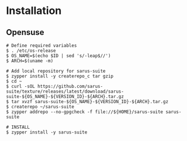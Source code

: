 # Installation

## Opensuse

    # Define required variables
    $ . /etc/os-release
    $ OS_NAME=$(echo $ID | sed 's/-leap$//')
    $ ARCH=$(uname -m)

    # Add local repository for sarus-suite
    $ zypper install -y createrepo_c tar gzip
    $ cd ~
    $ curl -sOL https://github.com/sarus-suite/texture/releases/latest/download/sarus-suite-${OS_NAME}-${VERSION_ID}-${ARCH}.tar.gz
    $ tar xvzf sarus-suite-${OS_NAME}-${VERSION_ID}-${ARCH}.tar.gz
    $ createrepo ~/sarus-suite
    $ zypper addrepo --no-gpgcheck -f file://${HOME}/sarus-suite sarus-suite

    # INSTALL
    $ zypper install -y sarus-suite
    
